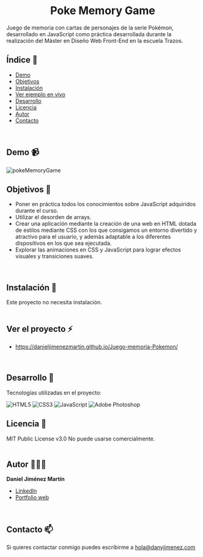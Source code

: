 <h1 align="center" id="title">Poke Memory Game</h1>

<p id="description">Juego de memoria con cartas de personajes de la serie Pokémon, desarrollado en JavaScript como práctica desarrollada durante la realización del Máster en Diseño Web Front-End en la escuela Trazos.</p>

## Índice 📄

- [Demo](#demo)
- [Objetivos](#objetivos)
- [Instalación](#instalacion)
- [Ver ejemplo en vivo](#ver-proyecto)
- [Desarrollo](#desarrollo)
- [Licencia](#licencia)
- [Autor](#autor)
- [Contacto](#contacto)
<br/>

## <a name="demo"></a>Demo 📹
![pokeMemoryGame](https://github.com/danieljimenezmartin/Juego-memoria-Pokemon/assets/117579989/7d2e26b5-a327-4c42-984b-646ef64cd238)
<br/>

## <a name="objetivos"></a>Objetivos 🎯

*   Poner en práctica todos los conocimientos sobre JavaScript adquiridos durante el curso.
*   Utilizar el desorden de arrays.
*   Crear una aplicación mediante la creación de una web en HTML dotada de estilos mediante CSS con los que consigamos un entorno divertido y atractivo para el usuario, y además adaptable a los diferentes dispositivos en los que sea ejecutada.
*   Explorar las animaciones en CSS y JavaScript para lograr efectos visuales y transiciones suaves.
<br/>

## <a name="instalacion"></a>Instalación 🚨 
Este proyecto no necesita instalación.  
<br/>

## <a name="ver-proyecto"></a>Ver el proyecto ⚡
- https://danieljimenezmartin.github.io/Juego-memoria-Pokemon/
<br/>

## <a name="desarrollo"></a>Desarrollo 📐

Tecnologías utilizadas en el proyecto:

   ![HTML5](https://img.shields.io/badge/html5-%23E34F26.svg?style=for-the-badge&logo=html5&logoColor=white)
   ![CSS3](https://img.shields.io/badge/css3-%231572B6.svg?style=for-the-badge&logo=css3&logoColor=white)
   ![JavaScript](https://img.shields.io/badge/javascript-%23323330.svg?style=for-the-badge&logo=javascript&logoColor=%23F7DF1E)
   ![Adobe Photoshop](https://img.shields.io/badge/adobe%20photoshop-%2331A8FF.svg?style=for-the-badge&logo=adobe%20photoshop&logoColor=white)
<br/>

## <a name="licencia"></a>Licencia 📝
MIT Public License v3.0
No puede usarse comercialmente.  
<br/>
  
## <a name="autor"></a>Autor 👨🏽‍💻
**Daniel Jiménez Martín**
* [LinkedIn](https://www.linkedin.com/in/dany-jimenez/)
* [Portfolio web](https://www.danyjimenez.com)  
<br/>

## <a name="contacto"></a>Contacto 📫
Si quieres contactar conmigo puedes escribirme a hola@danyjimenez.com
